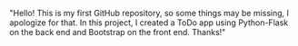 "Hello! This is my first GitHub repository, so some things may be missing, I apologize for that. In this project, I created a ToDo app using Python-Flask on the back end and Bootstrap on the front end. Thanks!" 
